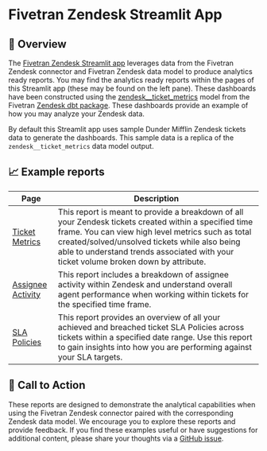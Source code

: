 # Fivetran Zendesk Streamlit App
## 📣 Overview

The [Fivetran Zendesk Streamlit app](https://fivetran-zendesk.streamlit.app/) leverages data from the Fivetran Zendesk connector and Fivetran Zendesk data model to produce analytics ready reports. You may find the analytics ready reports within the pages of this Streamlit app (these may be found on the left pane). These dashboards have been constructed using the [zendesk__ticket_metrics](https://fivetran.github.io/dbt_zendesk/#!/model/model.zendesk.zendesk__ticket_metrics) model from the Fivetran [Zendesk dbt package](https://github.com/fivetran/dbt_zendesk). These dashboards provide an example of how you may analyze your Zendesk data.

By default this Streamlit app uses sample Dunder Mifflin Zendesk tickets data to generate the dashboards. This sample data is a replica of the `zendesk__ticket_metrics` data model output.

## 📈 Example reports

| **Page** | **Description** |
|----------|-----------------|
| [Ticket Metrics](https://fivetran-zendesk.streamlit.app/ticket_metrics) | This report is meant to provide a breakdown of all your Zendesk tickets created within a specified time frame. You can view high level metrics such as total created/solved/unsolved tickets while also being able to understand trends associated with your ticket volume broken down by attribute. |
| [Assignee Activity](https://fivetran-zendesk.streamlit.app/assignee_activity) | This report includes a breakdown of assignee activity within Zendesk and understand overall agent performance when working within tickets for the specified time frame. |
| [SLA Policies](https://fivetran-zendesk.streamlit.app/assignee_activity) | This report provides an overview of all your achieved and breached ticket SLA Policies across tickets within a specified date range. Use this report to gain insights into how you are performing against your SLA targets. |

## 🎯 Call to Action
These reports are designed to demonstrate the analytical capabilities when using the Fivetran Zendesk connector paired with the corresponding Zendesk data model. We encourage you to explore these reports and provide feedback. If you find these examples useful or have suggestions for additional content, please share your thoughts via a [GitHub issue](https://github.com/fivetran/streamlit_zendesk/issues/new). 
